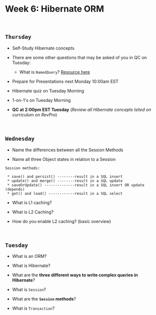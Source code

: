 # Week 6: Hibernate ORM

<br>

## `Thursday`
-  Self-Study Hibernate concepts
  - There are some other questions that may be asked of you in QC on Tuesday:
    - What is `NamedQuery`? [Resource here](https://howtodoinjava.com/hibernate/hibernate-named-query-tutorial/)
    
-  Prepare for Presentations next Monday 10:00am EST

-  Hibernate quiz on Tuesday Morning

-  1-on-1's on Tuesday Morning

-  **QC at 2:00pm EST Tuesday** (*Review all Hibernate concepts lsited on curriculum on RevPro*)

<br>

## `Wednesday`
- Name the differences between all the Session Methods

- Name all three Object states in relation to a Session

```
Session methods:

 * save() and persist() --------result in a SQL insert
 * update() and merge() --------result in a SQL update
 * saveOrUpdate() --------------result in a SQL insert OR update (depends)
 * get() and load() ------------result in a SQL select
```

- What is L1 caching?

- What is L2 Caching?

- How do you enable L2 caching? (basic overview)

<br>

## `Tuesday`
- What is an ORM?

- What is Hibernate?

- What are the **three different ways to write complex queries in Hibernate**?

- What is `Session`?

- What are the **`Session` methods**?

- What is `Transaction`?
